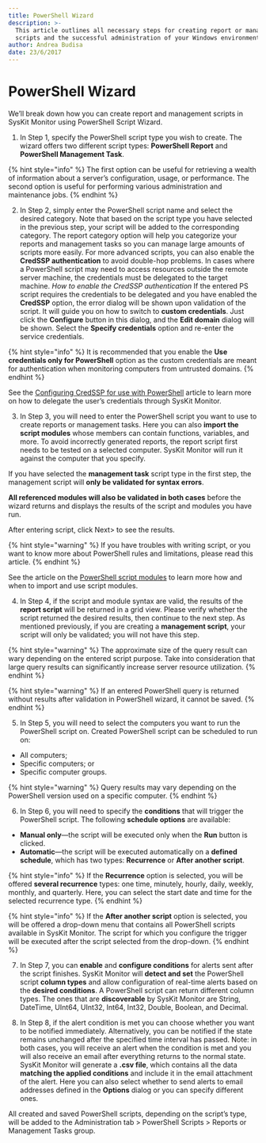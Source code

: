 ```yaml
---
title: PowerShell Wizard
description: >-
  This article outlines all necessary steps for creating report or management
  scripts and the successful administration of your Windows environments.
author: Andrea Budisa
date: 23/6/2017
---
```


# PowerShell Wizard

We’ll break down how you can create report and management scripts in SysKit Monitor using PowerShell Script Wizard.

1. In Step 1, specify the PowerShell script type you wish to create. The wizard offers two different script types: **PowerShell Report** and **PowerShell Management Task**.

{% hint style="info" %}
The first option can be useful for retrieving a wealth of information about a server’s configuration, usage, or performance. The second option is useful for performing various administration and maintenance jobs.
{% endhint %}

2. In Step 2, simply enter the PowerShell script name and select the desired category. Note that based on           the script type you have selected in the previous step, your script will be added to the corresponding category. The report category option will help you categorize your reports and management tasks so you can manage large amounts of scripts more easily. For more advanced scripts, you can also enable the **CredSSP authentication** to avoid double-hop problems. In cases where a PowerShell script may need to access resources outside the remote server machine, the credentials must be delegated to the target machine. _How to enable the CredSSP authentication_ If the entered PS script requires the credentials to be delegated and you have enabled the **CredSSP** option, the error dialog will be shown upon validation of the script. It will guide you on how to switch to **custom credentials**. Just click the **Configure** button in this dialog, and the **Edit domain** dialog will be shown. Select the **Specify credentials** option and re-enter the service credentials.

{% hint style="info" %}
It is recommended that you enable the **Use credentials only for PowerShell** option as the custom credentials are meant for authentication when monitoring computers from untrusted domains.
{% endhint %}

See the [Configuring CredSSP for use with PowerShell](../../troubleshooting/credssp-for-use-with-powershell.md) article to learn more on how to delegate the user’s credentials through SysKit Monitor.

3. In Step 3, you will need to enter the PowerShell script you want to use to create reports or management tasks. Here you can also **import the script modules** whose members can contain functions, variables, and more. To avoid incorrectly generated reports, the report script first needs to be tested on a selected computer. SysKit Monitor will run it against the computer that you specify.

If you have selected the **management task** script type in the first step, the management script will **only be validated for syntax errors**.

**All referenced modules will also be validated in both cases** before the wizard returns and displays the results of the script and modules you have run.

After entering script, click Next&gt; to see the results.

{% hint style="warning" %}
If you have troubles with writing script, or you want to know more about PowerShell rules and limitations, please read this article.
{% endhint %}

See the article on the [PowerShell script modules](import-and-use-ps-script-modules.md) to learn more how and when to import and use script modules.

4. In Step 4, if the script and module syntax are valid, the results of the **report script** will be returned in a grid view. Please verify whether the script returned the desired results, then continue to the next step. As mentioned previously, if you are creating a **management script**, your script will only be validated; you will not have this step.

{% hint style="warning" %}
The approximate size of the query result can wary depending on the entered script purpose. Take into consideration that large query results can significantly increase server resource utilization.
{% endhint %}

{% hint style="warning" %}
If an entered PowerShell query is returned without results after validation in PowerShell wizard, it cannot be saved.
{% endhint %}

5. In Step 5, you will need to select the computers you want to run the PowerShell script on. Created PowerShell script can be scheduled to run on:

* All computers;
* Specific computers; or
* Specific computer groups.

{% hint style="warning" %}
Query results may vary depending on the PowerShell version used on a specific computer.
{% endhint %}

6. In Step 6, you will need to specify the **conditions** that will trigger the PowerShell script. The following **schedule options** are available:

* **Manual only**—the script will be executed only when the **Run** button is clicked.
* **Automatic**—the script will be executed automatically on a **defined schedule**, which has two types: **Recurrence** or **After another script**.

{% hint style="info" %}
If the **Recurrence** option is selected, you will be offered **several recurrence** types: one time, minutely, hourly, daily, weekly, monthly, and quarterly. Here, you can select the start date and time for the selected recurrence type.
{% endhint %}

{% hint style="info" %}
If the **After another script** option is selected, you will be offered a drop-down menu that contains all PowerShell scripts available in SysKit Monitor. The script for which you configure the trigger will be executed after the script selected from the drop-down.
{% endhint %}

7. In Step 7, you can **enable** and **configure conditions** for alerts sent after the script finishes. SysKit Monitor will **detect and set** the PowerShell script **column types** and allow configuration of real-time alerts based on the **desired conditions**. A PowerShell script can return different column types. The ones that are **discoverable** by SysKit Monitor are String, DateTime, UInt64, UInt32, Int64, Int32, Double, Boolean, and Decimal.

8. In Step 8, if the alert condition is met you can choose whether you want to be notified immediately. Alternatively, you can be notified if the state remains unchanged after the specified time interval has passed. Note: in both cases, you will receive an alert when the condition is met and you will also receive an email after everything returns to the normal state. SysKit Monitor will generate a **.csv file**, which contains all the data **matching the applied conditions** and include it in the email attachment of the alert. Here you can also select whether to send alerts to email addresses defined in the **Options** dialog or you can specify different ones.

All created and saved PowerShell scripts, depending on the script’s type, will be added to the Administration tab &gt; PowerShell Scripts &gt; Reports or Management Tasks group.

